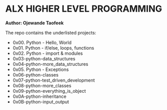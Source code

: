 # ALX HIGHER LEVEL PROGRAMMING

**Author: Ojewande Taofeek**

The repo contains the underlisted projects:
- 0x00. Python - Hello, World
- 0x01. Python - if/else, loops, functions
- 0x02. Python - import & modules
- 0x03-python-data_structures
- 0x04-python-more_data_structures
- 0x05. Python - Exceptions
- 0x06-python-classes
- 0x07-python-test_driven_development
- 0x08-python-more_classes
- 0x09-python-everything_is_object
- 0x0A-python-inheritance
- 0x0B-python-input_output
